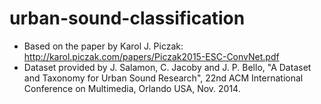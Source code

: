 # urban-sound-classification

* Based on the paper by Karol J. Piczak: http://karol.piczak.com/papers/Piczak2015-ESC-ConvNet.pdf
* Dataset provided by J. Salamon, C. Jacoby and J. P. Bello, "A Dataset and Taxonomy for Urban Sound Research", 22nd ACM International Conference on Multimedia, Orlando USA, Nov. 2014.
